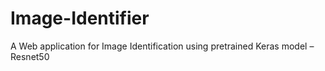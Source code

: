 # Image-Identifier
A Web application for Image Identification using pretrained Keras model – Resnet50
